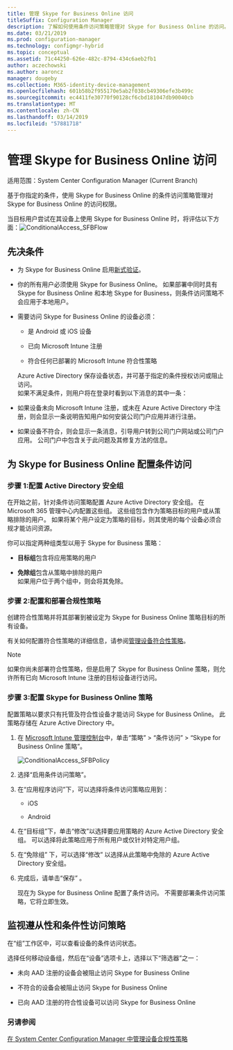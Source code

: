 ```yaml
---
title: 管理 Skype for Business Online 访问
titleSuffix: Configuration Manager
description: 了解如何使用条件访问策略管理对 Skype for Business Online 的访问。
ms.date: 03/21/2019
ms.prod: configuration-manager
ms.technology: configmgr-hybrid
ms.topic: conceptual
ms.assetid: 71c44250-626e-482c-8794-434c6aeb2fb1
author: aczechowski
ms.author: aaroncz
manager: dougeby
ms.collection: M365-identity-device-management
ms.openlocfilehash: 601b58b2f955170e5ab2f038cb49306efe3b499c
ms.sourcegitcommit: ec4411fe30770f90128cf6cbd181047db90040cb
ms.translationtype: MT
ms.contentlocale: zh-CN
ms.lasthandoff: 03/14/2019
ms.locfileid: "57881718"
---
```

# <a name="manage-skype-for-business-online-access"></a>管理 Skype for Business Online 访问

适用范围：System Center Configuration Manager (Current Branch)


基于你指定的条件，使用 Skype for Business Online 的条件访问策略管理对 Skype for Business Online 的访问权限。  


 当目标用户尝试在其设备上使用 Skype for Business Online 时，将评估以下方面：![ConditionalAccess_SFBFlow](media/ConditionalAccess_SFBFlow.png)  

## <a name="prerequisites"></a>先决条件  

- 为 Skype for Business Online 启用[新式验证](https://aka.ms/SkypeModernAuth)。   

- 你的所有用户必须使用 Skype for Business Online。 如果部署中同时具有 Skype for Business Online 和本地 Skype for Business，则条件访问策略不会应用于本地用户。  

- 需要访问 Skype for Business Online 的设备必须：  

  -   是 Android 或 iOS 设备

  -   已向 Microsoft Intune 注册

  -   符合任何已部署的 Microsoft Intune 符合性策略

  Azure Active Directory 保存设备状态，并可基于指定的条件授权访问或阻止访问。  
  如果不满足条件，则用户将在登录时看到以下消息的其中一条：  

- 如果设备未向 Microsoft Intune 注册，或未在 Azure Active Directory 中注册，则会显示一条说明告知用户如何安装公司门户应用并进行注册。  

- 如果设备不符合，则会显示一条消息，引导用户转到公司门户网站或公司门户应用。 公司门户中包含关于此问题及其修复方法的信息。  

## <a name="configure-conditional-access-for-skype-for-business-online"></a>为 Skype for Business Online 配置条件访问  

### <a name="step-1-configure-active-directory-security-groups"></a>步骤 1:配置 Active Directory 安全组  
 在开始之前，针对条件访问策略配置 Azure Active Directory 安全组。 在 Microsoft 365 管理中心内配置这些组。 这些组包含作为策略目标的用户或从策略排除的用户。 如果将某个用户设定为策略的目标，则其使用的每个设备必须合规才能访问资源。  

 你可以指定两种组类型以用于 Skype for Business 策略：  

-   **目标组**包含将应用策略的用户  

-   **免除组**包含从策略中排除的用户  
    如果用户位于两个组中，则会将其免除。  

### <a name="step-2-configure-and-deploy-a-compliance-policy"></a>步骤 2:配置和部署合规性策略  
 创建符合性策略并将其部署到被设定为 Skype for Business Online 策略目标的所有设备。  

 有关如何配置符合性策略的详细信息，请参阅[管理设备符合性策略](../../protect/deploy-use/device-compliance-policies.md)。  

> [!NOTE]  
>  如果你尚未部署符合性策略，但是启用了 Skype for Business Online 策略，则允许所有已向 Microsoft Intune 注册的目标设备进行访问。  


### <a name="step-3-configure-the-skype-for-business-online-policy"></a>步骤 3:配置 Skype for Business Online 策略  
 配置策略以要求只有托管及符合性设备才能访问 Skype for Business Online。 此策略存储在 Azure Active Directory 中。  

1. 在 [Microsoft Intune 管理控制台](https://manage.microsoft.com)中，单击“策略” > “条件访问” > “Skype for Business Online 策略”。  

    ![ConditionalAccess_SFBPolicy](media/ConditionalAccess_SFBPolicy.png)  

2. 选择“启用条件访问策略”。  

3. 在“应用程序访问”下，可以选择将条件访问策略应用到：  

   -   iOS  

   -   Android  

4. 在“目标组”下，单击“修改”以选择要应用策略的 Azure Active Directory 安全组。 可以选择将此策略应用于所有用户或仅针对特定用户组。  

5. 在“免除组” 下，可以选择“修改”  以选择从此策略中免除的 Azure Active Directory 安全组。  

6. 完成后，请单击“保存” 。  

   现在为 Skype for Business Online 配置了条件访问。 不需要部署条件访问策略，它将立即生效。  

## <a name="monitor-the-compliance-and-conditional-access-policies"></a>监视遵从性和条件性访问策略  
 在“组”工作区中，可以查看设备的条件访问状态。  

 选择任何移动设备组，然后在“设备”选项卡上，选择以下“筛选器”之一：  

-   未向 AAD 注册的设备会被阻止访问 Skype for Business Online

-   不符合的设备会被阻止访问 Skype for Business Online  

-   已向 AAD 注册的符合性设备可以访问 Skype for Business Online  

### <a name="see-also"></a>另请参阅  

 [在 System Center Configuration Manager 中管理设备合规性策略](../../protect/deploy-use/device-compliance-policies.md)
